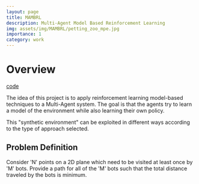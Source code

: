 ```yaml
---
layout: page
title: MAMBRL
description: Multi-Agent Model Based Reinforcement Learning 
img: assets/img/MAMBRL/petting_zoo_mpe.jpg
importance: 1
category: work
---
```


<h1>Overview</h1>
<a href="https://github.com/nicofirst1/MAMBRL">code </a>

The idea of this project is to apply reinforcement learning model-based techniques to a Multi-Agent system.
The goal is that the agents try to learn a model of the environment while also learning their own policy.

This "synthetic environment" can be exploited in different ways according to the type of approach selected.


<h2>Problem Definition</h2>
Consider 'N' points on a 2D plane which need to be visited at least once by 'M' bots. Provide a path for all of the 'M' bots such that the total distance traveled by the bots is minimum.


